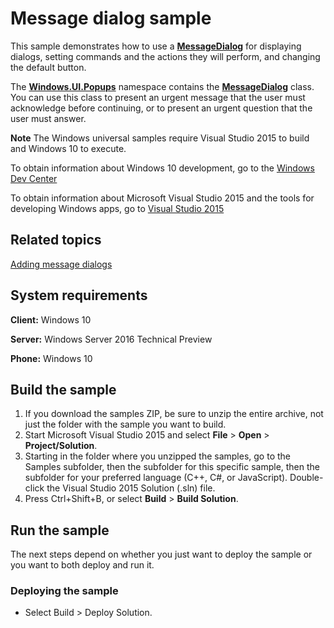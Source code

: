 <!---
  category: ControlsLayoutAndText
  samplefwlink: http://go.microsoft.com/fwlink/p/?LinkId=620570
--->

# Message dialog sample

This sample demonstrates how to use a [**MessageDialog**](http://msdn.microsoft.com/library/windows/apps/br208674) for displaying dialogs, setting commands and the actions they will perform, and changing the default button.

The [**Windows.UI.Popups**](http://msdn.microsoft.com/library/windows/apps/br242180) namespace contains the [**MessageDialog**](http://msdn.microsoft.com/library/windows/apps/br208674) class. You can use this class to present an urgent message that the user must acknowledge before continuing, or to present an urgent question that the user must answer.

**Note** The Windows universal samples require Visual Studio 2015 to build and Windows 10 to execute.
 
To obtain information about Windows 10 development, go to the [Windows Dev Center](https://dev.windows.com)

To obtain information about Microsoft Visual Studio 2015 and the tools for developing Windows apps, go to [Visual Studio 2015](http://go.microsoft.com/fwlink/?LinkID=532422)

## Related topics

[Adding message dialogs](http://msdn.microsoft.com/library/windows/apps/hh738361)

## System requirements

**Client:** Windows 10

**Server:** Windows Server 2016 Technical Preview

**Phone:** Windows 10

## Build the sample

1. If you download the samples ZIP, be sure to unzip the entire archive, not just the folder with the sample you want to build. 
2. Start Microsoft Visual Studio 2015 and select **File** \> **Open** \> **Project/Solution**.
3. Starting in the folder where you unzipped the samples, go to the Samples subfolder, then the subfolder for this specific sample, then the subfolder for your preferred language (C++, C#, or JavaScript). Double-click the Visual Studio 2015 Solution (.sln) file.
4. Press Ctrl+Shift+B, or select **Build** \> **Build Solution**.

## Run the sample

The next steps depend on whether you just want to deploy the sample or you want to both deploy and run it.

### Deploying the sample

- Select Build > Deploy Solution. 
